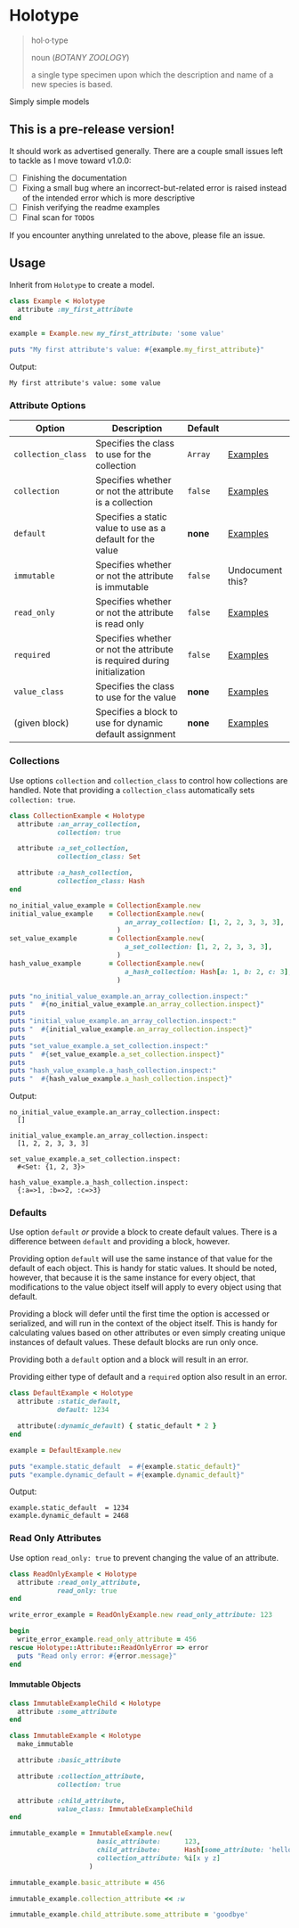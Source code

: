 # Holotype

> hol·o·type
>
> noun (*BOTANY* *ZOOLOGY*)
>
> a single type specimen upon which the description and name of a new species is
> based.

Simply simple models

## This is a pre-release version!

It should work as advertised generally. There are a couple small issues left to
tackle as I move toward v1.0.0:

* [ ] Finishing the documentation
* [ ] Fixing a small bug where an incorrect-but-related error is raised instead
      of the intended error which is more descriptive
* [ ] Finish verifying the readme examples
* [ ] Final scan for `TODO`s

If you encounter anything unrelated to the above, please file an issue.

## Usage

Inherit from `Holotype` to create a model.

```ruby
class Example < Holotype
  attribute :my_first_attribute
end

example = Example.new my_first_attribute: 'some value'

puts "My first attribute's value: #{example.my_first_attribute}"
```

Output:

```
My first attribute's value: some value
```

### Attribute Options

| Option             | Description                                                              | Default  |                                   |
| ------------------ | ------------------------------------------------------------------------ | -------- | --------------------------------- |
| `collection_class` | Specifies the class to use for the collection                            | `Array`  | [Examples](#collections)          |
| `collection`       | Specifies whether or not the attribute is a collection                   | `false`  | [Examples](#collections)          |
| `default`          | Specifies a static value to use as a default for the value               | **none** | [Examples](#defaults)             |
| `immutable`        | Specifies whether or not the attribute is immutable                      | `false`  | Undocument this?                  |
| `read_only`        | Specifies whether or not the attribute is read only                      | `false`  | [Examples](#read-only-attributes) |
| `required`         | Specifies whether or not the attribute is required during initialization | `false`  | [Examples](#required)             |
| `value_class`      | Specifies the class to use for the value                                 | **none** | [Examples](#value_class)          |
| (given block)      | Specifies a block to use for dynamic default assignment                  | **none** | [Examples](#defaults)             |

### Collections

Use options `collection` and `collection_class` to control how collections are
handled. Note that providing a `collection_class` automatically sets
`collection: true`.

```ruby
class CollectionExample < Holotype
  attribute :an_array_collection,
            collection: true

  attribute :a_set_collection,
            collection_class: Set

  attribute :a_hash_collection,
            collection_class: Hash
end

no_initial_value_example = CollectionExample.new
initial_value_example    = CollectionExample.new(
                             an_array_collection: [1, 2, 2, 3, 3, 3],
                           )
set_value_example        = CollectionExample.new(
                             a_set_collection: [1, 2, 2, 3, 3, 3],
                           )
hash_value_example       = CollectionExample.new(
                             a_hash_collection: Hash[a: 1, b: 2, c: 3],
                           )

puts "no_initial_value_example.an_array_collection.inspect:"
puts "  #{no_initial_value_example.an_array_collection.inspect}"
puts
puts "initial_value_example.an_array_collection.inspect:"
puts "  #{initial_value_example.an_array_collection.inspect}"
puts
puts "set_value_example.a_set_collection.inspect:"
puts "  #{set_value_example.a_set_collection.inspect}"
puts
puts "hash_value_example.a_hash_collection.inspect:"
puts "  #{hash_value_example.a_hash_collection.inspect}"
```

Output:

```
no_initial_value_example.an_array_collection.inspect:
  []

initial_value_example.an_array_collection.inspect:
  [1, 2, 2, 3, 3, 3]

set_value_example.a_set_collection.inspect:
  #<Set: {1, 2, 3}>

hash_value_example.a_hash_collection.inspect:
  {:a=>1, :b=>2, :c=>3}
```

### Defaults

Use option `default` *or* provide a block to create default values. There is a
difference between `default` and providing a block, however.

Providing option `default` will use the same instance of that value for the
default of each object. This is handy for static values. It should be noted,
however, that because it is the same instance for every object, that
modifications to the value object itself will apply to every object using that
default.

Providing a block will defer until the first time the option is accessed or
serialized, and will run in the context of the object itself. This is handy for
calculating values based on other attributes or even simply creating unique
instances of default values. These default blocks are run only once.

Providing both a `default` option and a block will result in an error.

Providing either type of default and a `required` option also result in an
error.

```ruby
class DefaultExample < Holotype
  attribute :static_default,
            default: 1234

  attribute(:dynamic_default) { static_default * 2 }
end

example = DefaultExample.new

puts "example.static_default  = #{example.static_default}"
puts "example.dynamic_default = #{example.dynamic_default}"
```

Output:

```
example.static_default  = 1234
example.dynamic_default = 2468
```

### Read Only Attributes

Use option `read_only: true` to prevent changing the value of an attribute.

```ruby
class ReadOnlyExample < Holotype
  attribute :read_only_attribute,
            read_only: true
end

write_error_example = ReadOnlyExample.new read_only_attribute: 123

begin
  write_error_example.read_only_attribute = 456
rescue Holotype::Attribute::ReadOnlyError => error
  puts "Read only error: #{error.message}"
end
```

#### Immutable Objects

```ruby
class ImmutableExampleChild < Holotype
  attribute :some_attribute
end

class ImmutableExample < Holotype
  make_immutable

  attribute :basic_attribute

  attribute :collection_attribute,
            collection: true

  attribute :child_attribute,
            value_class: ImmutableExampleChild
end

immutable_example = ImmutableExample.new(
                      basic_attribute:      123,
                      child_attribute:      Hash[some_attribute: 'hello'],
                      collection_attribute: %i[x y z]
                    )

immutable_example.basic_attribute = 456

immutable_example.collection_attribute << :w

immutable_example.child_attribute.some_attribute = 'goodbye'
```
